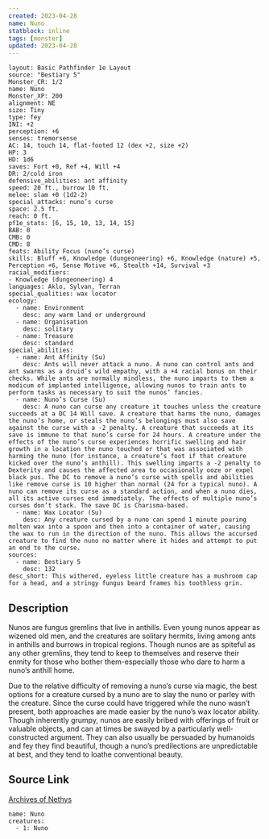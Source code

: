 ```yaml
---
created: 2023-04-28
name: Nuno
statblock: inline
tags: [monster]
updated: 2023-04-28
---
```

```statblock
layout: Basic Pathfinder 1e Layout
source: "Bestiary 5"
Monster_CR: 1/2
name: Nuno
Monster_XP: 200
alignment: NE
size: Tiny
type: fey
INI: +2
perception: +6
senses: tremorsense
AC: 14, touch 14, flat-footed 12 (dex +2, size +2)
HP: 3
HD: 1d6
saves: Fort +0, Ref +4, Will +4
DR: 2/cold iron
defensive_abilities: ant affinity
speed: 20 ft., burrow 10 ft.
melee: slam +0 (1d2-2)
special_attacks: nuno’s curse
space: 2.5 ft.
reach: 0 ft.
pf1e_stats: [6, 15, 10, 13, 14, 15]
BAB: 0
CMB: 0
CMD: 8
feats: Ability Focus (nuno’s curse)
skills: Bluff +6, Knowledge (dungeoneering) +6, Knowledge (nature) +5, Perception +6, Sense Motive +6, Stealth +14, Survival +3
racial_modifiers:
- Knowledge (dungeoneering) 4
languages: Aklo, Sylvan, Terran
special_qualities: wax locator
ecology:
  - name: Environment
    desc: any warm land or underground
  - name: Organisation
    desc: solitary
  - name: Treasure
    desc: standard
special_abilities:
  - name: Ant Affinity (Su)
    desc: Ants will never attack a nuno. A nuno can control ants and ant swarms as a druid’s wild empathy, with a +4 racial bonus on their checks. While ants are normally mindless, the nuno imparts to them a modicum of implanted intelligence, allowing nunos to train ants to perform tasks as necessary to suit the nunos’ fancies.
  - name: Nuno’s Curse (Su)
    desc: A nuno can curse any creature it touches unless the creature succeeds at a DC 14 Will save. A creature that harms the nuno, damages the nuno’s home, or steals the nuno’s belongings must also save against the curse with a -2 penalty. A creature that succeeds at its save is immune to that nuno’s curse for 24 hours. A creature under the effects of the nuno’s curse experiences horrific swelling and hair growth in a location the nuno touched or that was associated with harming the nuno (for instance, a creature’s foot if that creature kicked over the nuno’s anthill). This swelling imparts a -2 penalty to Dexterity and causes the affected area to occasionally ooze or expel black pus. The DC to remove a nuno’s curse with spells and abilities like remove curse is 10 higher than normal (24 for a typical nuno). A nuno can remove its curse as a standard action, and when a nuno dies, all its active curses end immediately. The effects of multiple nuno’s curses don’t stack. The save DC is Charisma-based.
  - name: Wax Locator (Su)
    desc: Any creature cursed by a nuno can spend 1 minute pouring molten wax into a spoon and then into a container of water, causing the wax to run in the direction of the nuno. This allows the accursed creature to find the nuno no matter where it hides and attempt to put an end to the curse.
sources:
  - name: Bestiary 5
    desc: 132
desc_short: This withered, eyeless little creature has a mushroom cap for a head, and a stringy fungus beard frames his toothless grin.
```
## Description
Nunos are fungus gremlins that live in anthills. Even young nunos appear as wizened old men, and the creatures are solitary hermits, living among ants in anthills and burrows in tropical regions. Though nunos are as spiteful as any other gremlins, they tend to keep to themselves and reserve their enmity for those who bother them-especially those who dare to harm a nuno’s anthill home.

Due to the relative difficulty of removing a nuno’s curse via magic, the best options for a creature cursed by a nuno are to slay the nuno or parley with the creature. Since the curse could have triggered while the nuno wasn’t present, both approaches are made easier by the nuno’s wax locator ability. Though inherently grumpy, nunos are easily bribed with offerings of fruit or valuable objects, and can at times be swayed by a particularly well-constructed argument. They can also usually be persuaded by humanoids and fey they find beautiful, though a nuno’s predilections are unpredictable at best, and they tend to loathe conventional beauty.
## Source Link
[Archives of Nethys](https://aonprd.com/MonsterDisplay.aspx?ItemName=Nuno)
```encounter-table
name: Nuno
creatures:
  - 1: Nuno
```
